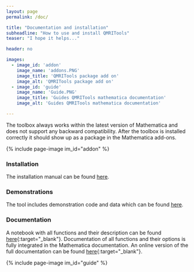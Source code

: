 ```yaml
---
layout: page
permalink: /doc/

title: "Documentation and installation"
subheadline: "How to use and install QMRITools"
teaser: "I hope it helps..."

header: no

images:
  - image_id: 'addon'
    image_name: 'addons.PNG'
    image_title: 'QMRITools package add on'
    image_alt: 'QMRITools package add on' 
  - image_id: 'guide'
    image_name: 'Guide.PNG'
    image_title: 'Guides QMRITools mathematica documentation'
    image_alt: 'Guides QMRITools mathematica documentation' 

---
```


The toolbox always works within the latest version of Mathematica and does not support any backward
compatibility. After the toolbox is installed correctly it should show up as a package in the Mathematica add-ons.

{% include page-image im_id="addon" %}

### Installation

The installation manual can be found [here](../doc/instal).

### Demonstrations

The tool includes demonstration code and data which can be found [here](../doc/demo).

### Documentation

A notebook with all functions and their description can be found [here](https://github.com/mfroeling/QMRITools/tree/master/QMRITools/Resources/All-Functions.nb){:target="_blank"}.
Documentation of all functions and their options is fully integrated in the Mathematica documentation. An online version of the full documentation can be found [here](../assets/htmldoc/html/guide/qmritools){:target="_blank"}.

{% include page-image im_id="guide" %}

